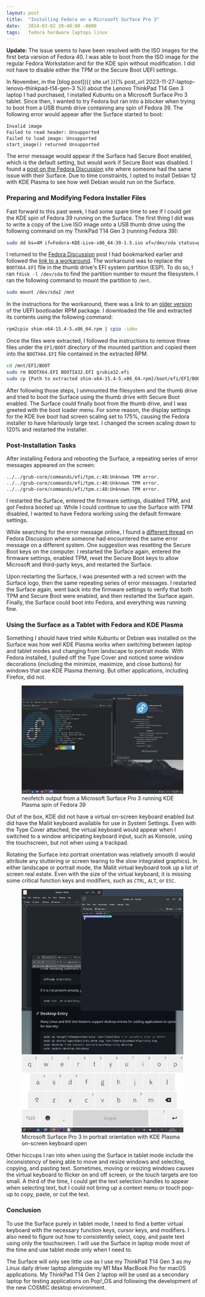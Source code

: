 ```yaml
---
layout: post
title:  "Installing Fedora on a Microsoft Surface Pro 3"
date:   2024-03-02 20:40:00 -0800
tags:   fedora hardware laptops linux
---
```


**Update:** The issue seems to have been resolved with the ISO images for the first beta varsion of Fedora 40. I was able to boot from the ISO image for the regular Fedora Workstation and for the KDE spin without modification. I did not have to disable either the TPM or the Secure Boot UEFI settings.

In November, in the [blog post]({{ site.url }}{% post_url 2023-11-27-laptop-lenovo-thinkpad-t14-gen-3 %}) about the Lenovo ThinkPad T14 Gen 3 laptop I had purchased, I installed Kubuntu on a Microsoft Surface Pro 3 tablet. Since then, I wanted to try Fedora but ran into a blocker when trying to boot from a USB thumb drive containing any spin of Fedora 39. The following error would appear after the Surface started to boot:

```text
Invalid image
Failed to read header: Unsupported
Failed to load image: Unsupported
start_image() returned Unsupported
```

The error message would appear if the Surface had Secure Boot enabled, which is the default setting, but would work if Secure Boot was disabled.<!--more--> I found a [post on the Fedora Discussion](https://discussion.fedoraproject.org/t/bug-cant-boot-on-microsoft-surface-devices/93612) site where someone had the same issue with their Surface. Due to time constraints, I opted to install Debian 12 with KDE Plasma to see how well Debian would run on the Surface.

### Preparing and Modifying Fedora Installer Files

Fast forward to this past week, I had some spare time to see if I could get the KDE spin of Fedora 39 running on the Surface. The first thing I did was to write a copy of the Live ISO image onto a USB thumb drive using the following command on my ThinkPad T14 Gen 3 (running Fedora 39):

```bash
sudo dd bs=4M if=Fedora-KDE-Live-x86_64-39-1.5.iso of=/dev/sda status=progress oflag=sync
```

I returned to the [Fedora Discussion](https://discussion.fedoraproject.org/) post I had bookmarked earlier and followed the [link to a workaround](https://discussion.fedoraproject.org/t/install-media-dont-boot-in-uefi-mode-on-certain-motherboards/71376). The workaround was to replace the `BOOTX64.EFI` file in the thumb drive's EFI system partition (ESP). To do so, I ran `fdisk -l /dev/sda` to find the partition number to mount the filesystem. I ran the following command to mount the partition to `/mnt`.

```bash
sudo mount /dev/sda2 /mnt
```

In the instructions for the workaround, there was a link to an [older version](https://archives.fedoraproject.org/pub/archive/fedora/linux/releases/36/Everything/x86_64/os/Packages/s/shim-x64-15.4-5.x86_64.rpm) of the UEFI bootloader RPM package. I downloaded the file and extracted its contents using the following command:

```bash
rpm2cpio shim-x64-15.4-5.x86_64.rpm | cpio -idmv 
```

Once the files were extracted, I followed the instructions to remove three files under the `EFI/BOOT` directory of the mounted partition and copied them into the `BOOTX64.EFI` file contained in the extracted RPM.

```bash
cd /mnt/EFI/BOOT
sudo rm BOOTX64.EFI BOOTIA32.EFI grubia32.efi
sudo cp {Path to extracted shim-x64-15.4-5.x86_64.rpm}/boot/efi/EFI/BOOT/BOOTX64.EFI BOOTX64.EFI
```

After following those steps, I unmounted the filesystem and the thumb drive and tried to boot the Surface using the thumb drive with Secure Boot enabled. The Surface could finally boot from the thumb drive, and I was greeted with the boot loader menu. For some reason, the display settings for the KDE live boot had screen scaling set to 175%, causing the Fedora installer to have hilariously large text. I changed the screen scaling down to 120% and restarted the installer.

### Post-Installation Tasks

After installing Fedora and rebooting the Surface, a repeating series of error messages appeared on the screen:

```text
../../grub-core/commands/efi/tpm.c:48:Unknown TPM error.
../../grub-core/commands/efi/tpm.c:48:Unknown TPM error.
../../grub-core/commands/efi/tpm.c:48:Unknown TPM error.
```

I restarted the Surface, entered the firmware settings, disabled TPM, and got Fedora booted up. While I could continue to use the Surface with TPM disabled, I wanted to have Fedora working using the default firmware settings.

While searching for the error message online, I found a [different thread](https://discussion.fedoraproject.org/t/gnome-software-update-boot-error-grub-core-commands-efi-tmp-c-unknown-tpm-error/75009) on Fedora Discussion where someone had encountered the same error message on a different system. One suggestion was resetting the Secure Boot keys on the computer. I restarted the Surface again, entered the firmware settings, enabled TPM, reset the Secure Boot keys to allow Microsoft and third-party keys, and restarted the Surface.

Upon restarting the Surface, I was presented with a red screen with the Surface logo, then the same repeating series of error messages. I restarted the Surface again, went back into the firmware settings to verify that both TPM and Secure Boot were enabled, and then restarted the Surface again. Finally, the Surface could boot into Fedora, and everything was running fine.

### Using the Surface as a Tablet with Fedora and KDE Plasma

Something I should have tried while Kubuntu or Debian was installed on the Surface was how well KDE Plasma works when switching between laptop and tablet modes and changing from landscape to portrait mode. With Fedora installed, I pulled off the Type Cover and noticed some window decorations (including the minimize, maximize, and close buttons) for windows that use KDE Plasma theming. But other applications, including Firefox, did not.

<figure class="figure w-100">
    <a target="_blank" href="/assets/images/surface/surface-pro-3-fedora-kde-spin.png">
    <img src="/assets/images/surface/surface-pro-3-fedora-kde-spin.png" class="img-fluid border" alt="neofetch system information output in a terminal window">
    </a>
    <figcaption class="figure-caption text-center">
        neofetch output from a Microsoft Surface Pro 3 running KDE Plasma spin of Fedora 39
    </figcaption>
</figure>

Out of the box, KDE did not have a virtual on-screen keyboard enabled but did have the Maliit keyboard available for use in System Settings. Even with the Type Cover attached, the virtual keyboard would appear when I switched to a window anticipating keyboard input, such as Konsole, using the touchscreen, but not when using a trackpad.

Rotating the Surface into portrait orientation was relatively smooth (I would attribute any stuttering or screen tearing to the slow integrated graphics). In either landscape or portrait mode, the Maliit virtual keyboard took up a lot of screen real estate. Even with the size of the virtual keyboard, it is missing some critical function keys and modifiers, such as `CTRL`, `ALT`, or `ESC`.

<figure class="figure w-100">
    <a target="_blank" href="/assets/images/surface/surface-pro-3-fedora-tablet-mode.png">
    <img src="/assets/images/surface/surface-pro-3-fedora-tablet-mode.png" class="img-fluid border" alt="KDE Plasma with screen in portrait orientation and on-screen keyboard">
    </a>
    <figcaption class="figure-caption text-center">
        Microsoft Surface Pro 3 in portrait orientation with KDE Plasma on-screen keyboard open
    </figcaption>
</figure>

Other hiccups I ran into when using the Surface in tablet mode include the inconsistency of being able to move and resize windows and selecting, copying, and pasting text. Sometimes, moving or resizing windows causes the virtual keyboard to flicker on and off screen, or the touch targets are too small. A third of the time, I could get the text selection handles to appear when selecting text, but I could not bring up a context menu or touch pop-up to copy, paste, or cut the text.

### Conclusion

To use the Surface purely in tablet mode, I need to find a better virtual keyboard with the necessary function keys, cursor keys, and modifiers. I also need to figure out how to consistently select, copy, and paste text using only the touchscreen. I will use the Surface in laptop mode most of the time and use tablet mode only when I need to.

The Surface will only see little use as I use my ThinkPad T14 Gen 3 as my Linux daily driver laptop alongside my M1 Max MacBook Pro for macOS applications. My ThinkPad T14 Gen 2 laptop will be used as a secondary laptop for testing applications on Pop!_OS and following the development of the new COSMIC desktop environment.
